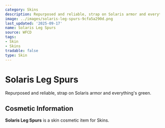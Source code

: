 ```yaml
---
category: Skins
description: Repurposed and reliable, strap on Solaris armor and everything's green.
image: ../images/solaris-leg-spurs-9cfa5a290d.png
last_updated: '2025-09-17'
name: Solaris Leg Spurs
source: WFCD
tags:
- Skin
- Skins
tradable: false
type: Skin
---
```


# Solaris Leg Spurs

Repurposed and reliable, strap on Solaris armor and everything's green.

## Cosmetic Information

**Solaris Leg Spurs** is a skin cosmetic item for Skins.

